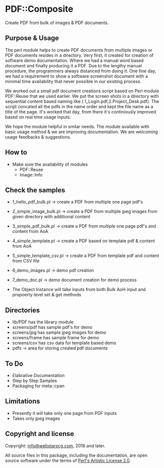 # PDF::Composite
Create PDF from bulk of images & PDF documents. 

## Purpose & Usage
The perl module helps to create PDF documents from multiple images or PDF documents resides in a directory. Very first, it created for creation of software demo documentation. Where we had a manual word based document and finally producing it a PDF. Due to the lengthy manual procedure, the programmers always distanced from doing it. One fine day, we had a requirement to show a software screenshot document with a minimal time availability that never possible in our existing process.

We worked out a small pdf document creations script based on Perl module PDF::Reuse that we used earlier. We put the screen shots in a directory with sequential content based naming like ( 1_Login.pdf,2.Project_Desk.pdf). The script concated all the pdfs in the name order and kept the file name as a title of the page. It's worked that day, from there it's continiously improved based on real time usage inputs.

We hope the module helpful in smilar needs. The module available with basic usage method & we are improving documentation. 
We are welcoming usage feedbacks & suggestions.

## How to
- Make sure the availability of modules 
  -  PDF::Reuse
  -  Image::Info
## Check the samples 
  - 1_hello_pdf_bulk.pl       -> create a PDF from multiple one page pdf's
  - 2_simple_image_bulk.pl    -> create a PDF from multiple jpeg images from given directory with additional content
  - 3_simple_pdf_bulk.pl      -> create a PDF from multiple one page pdf's and content from AoA
  - 4_simple_template.pl      -> create a PDF based on template pdf & content from AoA
  - 5_simple_template_csv.pl  -> create a PDF from template pdf and content from CSV file
  - 6_demo_images.pl          -> demo pdf creation 
  - 7_demo_doc.pl             -> demo document creation for demo process
  
  - The Object Instance will take inputs from both Bulk AoH input and propoerty level set & get methods

## Directories
- lib/PDF has the library module
- screens/pdf has sample pdf's for demo
- screens/jpg has sample jpeg images for demo
- screens/frame has sample frame for demo
- screens/csv has csv data for template based demo
- pdfs -> area for storing created pdf documents

## To Do
- Elabrative Documentation
- Step by Step Samples
- Packaging for meta::cpan

## Limitations
- Presently it will take only one page from PDF inputs 
- Takes only jpeg images

## Copyright and license

Copyright: info@webstarscg.com, 2018 and later.

All source files in this package, including the documentation, are open source software under the terms of [Perl's Artistic License 2.0](http://www.perlfoundation.org/artistic_license_2_0).
